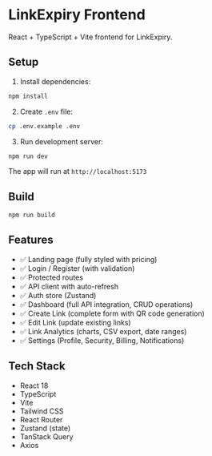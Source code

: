 # LinkExpiry Frontend

React + TypeScript + Vite frontend for LinkExpiry.

## Setup

1. Install dependencies:
```bash
npm install
```

2. Create `.env` file:
```bash
cp .env.example .env
```

3. Run development server:
```bash
npm run dev
```

The app will run at `http://localhost:5173`

## Build

```bash
npm run build
```

## Features

- ✅ Landing page (fully styled with pricing)
- ✅ Login / Register (with validation)
- ✅ Protected routes
- ✅ API client with auto-refresh
- ✅ Auth store (Zustand)
- ✅ Dashboard (full API integration, CRUD operations)
- ✅ Create Link (complete form with QR code generation)
- ✅ Edit Link (update existing links)
- ✅ Link Analytics (charts, CSV export, date ranges)
- ✅ Settings (Profile, Security, Billing, Notifications)

## Tech Stack

- React 18
- TypeScript
- Vite
- Tailwind CSS
- React Router
- Zustand (state)
- TanStack Query
- Axios
